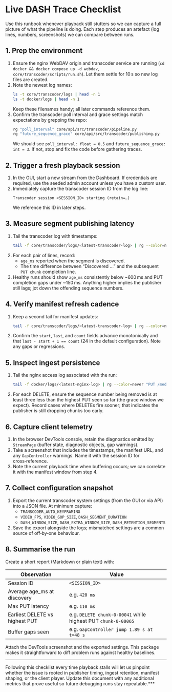 # Live DASH Trace Checklist

Use this runbook whenever playback still stutters so we can capture a full picture of what the pipeline is doing. Each step produces an artefact (log lines, numbers, screenshots) we can compare between runs.

## 1. Prep the environment

1. Ensure the nginx WebDAV origin and transcoder service are running (`cd docker && docker compose up -d webdav`, `core/transcoder/scripts/run.sh`). Let them settle for 10 s so new log files are created.
2. Note the newest log names:
   ```bash
   ls -t core/transcoder/logs | head -n 1
   ls -t docker/logs | head -n 1
   ```
   Keep these filenames handy; all later commands reference them.
3. Confirm the transcoder poll interval and grace settings match expectations by grepping the repo:
   ```bash
   rg "poll_interval" core/api/src/transcoder/pipeline.py
   rg "future_sequence_grace" core/api/src/transcoder/publishing.py
   ```
   We should see `poll_interval: float = 0.5` and `future_sequence_grace: int = 3`. If not, stop and fix the code before gathering traces.

## 2. Trigger a fresh playback session

1. In the GUI, start a new stream from the Dashboard. If credentials are required, use the seeded admin account unless you have a custom user.
2. Immediately capture the transcoder session ID from the log line:
   ```
   Transcoder session <SESSION_ID> starting (retain=…)
   ```
   We reference this ID in later steps.

## 3. Measure segment publishing latency

1. Tail the transcoder log with timestamps:
   ```bash
   tail -f core/transcoder/logs/<latest-transcoder-log> | rg --color=never "Discovered 2 new segment|PUT chunk"
   ```
2. For each pair of lines, record:
   * `age_ms` reported when the segment is discovered.
   * The time difference between “Discovered …” and the subsequent `PUT chunk` completion line.
3. Healthy runs should show `age_ms` consistently below ~600 ms and PUT completion gaps under ~150 ms. Anything higher implies the publisher still lags; jot down the offending sequence numbers.

## 4. Verify manifest refresh cadence

1. Keep a second tail for manifest updates:
   ```bash
   tail -f core/transcoder/logs/<latest-transcoder-log> | rg --color=never "Manifest window session"
   ```
2. Confirm the `start`, `last`, and `count` fields advance monotonically and that `last - start + 1 == count` (24 in the default configuration). Note any gaps or regressions.

## 5. Inspect ingest persistence

1. Tail the nginx access log associated with the run:
   ```bash
   tail -f docker/logs/<latest-nginx-log> | rg --color=never "PUT /media/sessions|DELETE /media/sessions"
   ```
2. For each DELETE, ensure the sequence number being removed is at least three less than the highest PUT seen so far (the grace window we expect). Record cases where DELETEs fire sooner; that indicates the publisher is still dropping chunks too early.

## 6. Capture client telemetry

1. In the browser DevTools console, retain the diagnostics emitted by `StreamPage` (buffer state, diagnostic objects, gap warnings).
2. Take a screenshot that includes the timestamps, the manifest URL, and any `GapController` warnings. Name it with the session ID for cross‑reference.
3. Note the current playback time when buffering occurs; we can correlate it with the manifest window from step 4.

## 7. Collect configuration snapshot

1. Export the current transcoder system settings (from the GUI or via API) into a JSON file. At minimum capture:
   * `TRANSCODER_AUTO_KEYFRAMING`
   * `VIDEO_FPS`, `VIDEO_GOP_SIZE`, `DASH_SEGMENT_DURATION`
   * `DASH_WINDOW_SIZE`, `DASH_EXTRA_WINDOW_SIZE`, `DASH_RETENTION_SEGMENTS`
2. Save the export alongside the logs; mismatched settings are a common source of off‑by‑one behaviour.

## 8. Summarise the run

Create a short report (Markdown or plain text) with:

| Observation | Value |
|-------------|-------|
| Session ID | `<SESSION_ID>` |
| Average age_ms at discovery | e.g. `420 ms` |
| Max PUT latency | e.g. `110 ms` |
| Earliest DELETE vs highest PUT | e.g. `DELETE chunk-0-00041` while highest PUT `chunk-0-00065` |
| Buffer gaps seen | e.g. `GapController jump 1.89 s at t=48 s` |

Attach the DevTools screenshot and the exported settings. This package makes it straightforward to diff problem runs against healthy baselines.

---

Following this checklist every time playback stalls will let us pinpoint whether the issue is rooted in publisher timing, ingest retention, manifest shaping, or the client player. Update this document with any additional metrics that prove useful so future debugging runs stay repeatable.***
